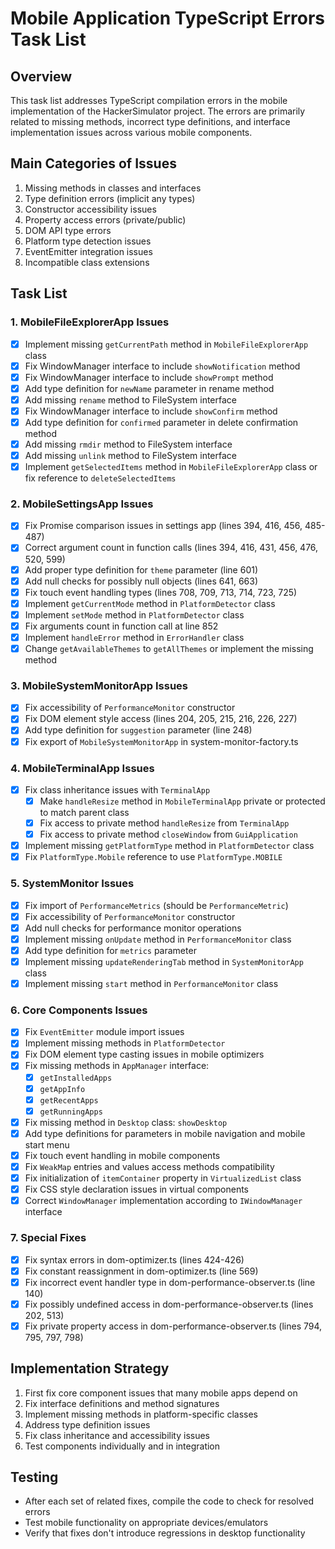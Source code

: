 # Mobile Application TypeScript Errors Task List

## Overview
This task list addresses TypeScript compilation errors in the mobile implementation of the HackerSimulator project. The errors are primarily related to missing methods, incorrect type definitions, and interface implementation issues across various mobile components.

## Main Categories of Issues

1. Missing methods in classes and interfaces
2. Type definition errors (implicit any types)
3. Constructor accessibility issues
4. Property access errors (private/public)
5. DOM API type errors
6. Platform type detection issues
7. EventEmitter integration issues
8. Incompatible class extensions

## Task List

### 1. MobileFileExplorerApp Issues

- [x] Implement missing `getCurrentPath` method in `MobileFileExplorerApp` class
- [x] Fix WindowManager interface to include `showNotification` method
- [x] Fix WindowManager interface to include `showPrompt` method
- [x] Add type definition for `newName` parameter in rename method
- [x] Add missing `rename` method to FileSystem interface
- [x] Fix WindowManager interface to include `showConfirm` method
- [x] Add type definition for `confirmed` parameter in delete confirmation method
- [x] Add missing `rmdir` method to FileSystem interface
- [x] Add missing `unlink` method to FileSystem interface
- [x] Implement `getSelectedItems` method in `MobileFileExplorerApp` class or fix reference to `deleteSelectedItems`

### 2. MobileSettingsApp Issues

- [x] Fix Promise comparison issues in settings app (lines 394, 416, 456, 485-487)
- [x] Correct argument count in function calls (lines 394, 416, 431, 456, 476, 520, 599)
- [x] Add proper type definition for `theme` parameter (line 601)
- [x] Add null checks for possibly null objects (lines 641, 663)
- [x] Fix touch event handling types (lines 708, 709, 713, 714, 723, 725)
- [x] Implement `getCurrentMode` method in `PlatformDetector` class
- [x] Implement `setMode` method in `PlatformDetector` class
- [x] Fix arguments count in function call at line 852
- [x] Implement `handleError` method in `ErrorHandler` class
- [x] Change `getAvailableThemes` to `getAllThemes` or implement the missing method

### 3. MobileSystemMonitorApp Issues

- [x] Fix accessibility of `PerformanceMonitor` constructor
- [x] Fix DOM element style access (lines 204, 205, 215, 216, 226, 227)
- [x] Add type definition for `suggestion` parameter (line 248)
- [x] Fix export of `MobileSystemMonitorApp` in system-monitor-factory.ts

### 4. MobileTerminalApp Issues

- [x] Fix class inheritance issues with `TerminalApp`
  - [x] Make `handleResize` method in `MobileTerminalApp` private or protected to match parent class
  - [x] Fix access to private method `handleResize` from `TerminalApp`
  - [x] Fix access to private method `closeWindow` from `GuiApplication`
- [x] Implement missing `getPlatformType` method in `PlatformDetector` class
- [x] Fix `PlatformType.Mobile` reference to use `PlatformType.MOBILE`

### 5. SystemMonitor Issues

- [x] Fix import of `PerformanceMetrics` (should be `PerformanceMetric`)
- [x] Fix accessibility of `PerformanceMonitor` constructor
- [x] Add null checks for performance monitor operations
- [x] Implement missing `onUpdate` method in `PerformanceMonitor` class
- [x] Add type definition for `metrics` parameter
- [x] Implement missing `updateRenderingTab` method in `SystemMonitorApp` class
- [x] Implement missing `start` method in `PerformanceMonitor` class

### 6. Core Components Issues

- [x] Fix `EventEmitter` module import issues
- [x] Implement missing methods in `PlatformDetector`
- [x] Fix DOM element type casting issues in mobile optimizers
- [x] Fix missing methods in `AppManager` interface:
  - [x] `getInstalledApps`
  - [x] `getAppInfo`
  - [x] `getRecentApps`
  - [x] `getRunningApps`
- [x] Fix missing method in `Desktop` class: `showDesktop`
- [x] Add type definitions for parameters in mobile navigation and mobile start menu
- [x] Fix touch event handling in mobile components
- [x] Fix `WeakMap` entries and values access methods compatibility
- [x] Fix initialization of `itemContainer` property in `VirtualizedList` class
- [x] Fix CSS style declaration issues in virtual components
- [x] Correct `WindowManager` implementation according to `IWindowManager` interface

### 7. Special Fixes

- [x] Fix syntax errors in dom-optimizer.ts (lines 424-426)
- [x] Fix constant reassignment in dom-optimizer.ts (line 569)
- [x] Fix incorrect event handler type in dom-performance-observer.ts (line 140)
- [x] Fix possibly undefined access in dom-performance-observer.ts (lines 202, 513)
- [x] Fix private property access in dom-performance-observer.ts (lines 794, 795, 797, 798)

## Implementation Strategy

1. First fix core component issues that many mobile apps depend on
2. Fix interface definitions and method signatures
3. Implement missing methods in platform-specific classes
4. Address type definition issues
5. Fix class inheritance and accessibility issues
6. Test components individually and in integration

## Testing

- After each set of related fixes, compile the code to check for resolved errors
- Test mobile functionality on appropriate devices/emulators
- Verify that fixes don't introduce regressions in desktop functionality
